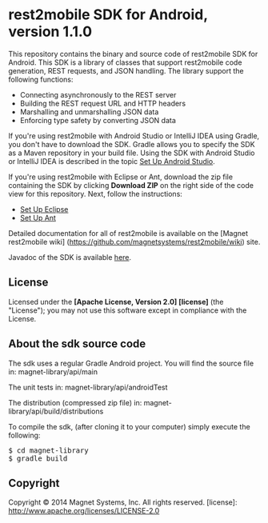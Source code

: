 # rest2mobile SDK for Android, version 1.1.0

This repository contains the binary and source code of rest2mobile SDK for Android. This SDK is a library of classes that support rest2mobile code generation, REST requests, and JSON handling. The library support the following functions: 
- Connecting asynchronously to the REST server
- Building the REST request URL and HTTP headers
- Marshalling and unmarshalling JSON data
- Enforcing type safety by converting JSON data

If you're using rest2mobile with Android Studio or IntelliJ IDEA using Gradle, you don't have to download the SDK. Gradle allows you to specify the SDK as a Maven repository in your build file. Using the SDK with Android Studio or IntelliJ IDEA is described in the topic [Set Up Android Studio](https://developer.magnet.com/android/).

If you're using rest2mobile with Eclipse or Ant, download the zip file containing the SDK by clicking **Download ZIP** on the right side of the code view for this repository. Next, follow the instructions: 
* [Set Up Eclipse](https://github.com/magnetsystems/rest2mobile/wiki/rest2mobile-setup-eclipse) 
* [Set Up Ant](https://github.com/magnetsystems/rest2mobile/wiki/rest2mobile-setup-ant) 

Detailed documentation for all of rest2mobile is available on the [Magnet rest2mobile wiki]
(https://github.com/magnetsystems/rest2mobile/wiki) site.

Javadoc of the SDK is available [here](https://magnetsystems.github.io/r2m-sdk-android/reference/com/magnet/android/mms/MagnetMobileClient.html).

## License

Licensed under the **[Apache License, Version 2.0] [license]** (the "License");
you may not use this software except in compliance with the License.

## About the sdk source code
The sdk uses a regular Gradle Android project. You will find the source file in:
magnet-library/api/main
 
The unit tests in:
magnet-library/api/androidTest
 
The distribution (compressed zip file) in:
magnet-library/api/build/distributions
 
To compile the sdk, (after cloning it to your computer) simply execute the following:
<pre>
$ cd magnet-library
$ gradle build
</pre>

## Copyright

Copyright © 2014 Magnet Systems, Inc. All rights reserved.
[license]: http://www.apache.org/licenses/LICENSE-2.0
